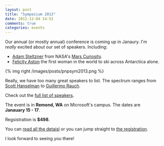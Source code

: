 ```yaml
---
layout: post
title: "Symposium 2013"
date: 2012-12-04 14:52
comments: true
categories: events
---
```


Our annual (or mostly annual) conference is coming up in Janaury. I'm _really_ excited about our set of speakers. Including:

* [Adam Steltzner](https://twitter.com/steltzner) from NASA's [Mars Curiosity](http://www.jpl.nasa.gov/msl/).
* [Felicity Aston](http://www.felicityaston.co.uk/) the first woman in the world to ski across Antarctica alone.

{% img right /images/posts/pnpsym2013.png %}

Really, we have too many great speakers to list. The spectrum ranges from [Scott Hanselman](http://www.hanselman.com/blog/) to [Guillermo Rauch](http://www.devthought.com/). 

Check out the [full list of speakers](http://lanyrd.com/2013/pnp-symposium/speakers/).

The event is in **Remond, WA** on Microsoft's campus. The dates are **Janauary 15 - 17**.

Regsistration is **$498**.

You can [read all the detaisl](http://aka.ms/symposium) or you can jump straight to [the registration](http://www.regonline.com/Register/Checkin.aspx?EventID=1150970).

I look forward to seeing you there!